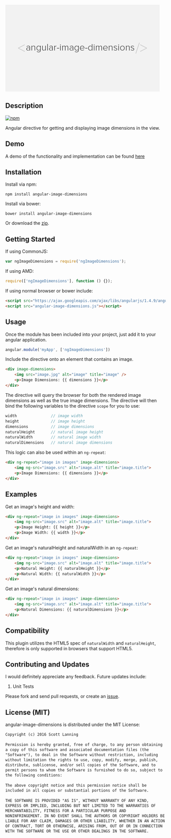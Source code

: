 <img src="https://raw.githubusercontent.com/skyout/angular-image-dimensions/master/angular_image_dimensions_logo.png" alt="angular-image-dimensions" title="angular-image-dimensions" with="485" height="273" />

Description
-----------

[![npm](https://img.shields.io/npm/l/express.svg)](https://opensource.org/licenses/MIT)

Angular directive for getting and displaying image dimensions in the view.

Demo
----

A demo of the functionality and implementation can be found [here]

Installation
------------

Install via npm:

```
npm install angular-image-dimensions
```

Install via bower:

```
bower install angular-image-dimensions
```

Or download the [zip].

Getting Started
---------------

If using CommonJS:

```js
var ngImageDimensions = require('ngImageDimensions');
```

If using AMD:

```js
require(['ngImageDimensions'], function () {});
```

If using normal browser or bower include:

```html
<script src="https://ajax.googleapis.com/ajax/libs/angularjs/1.4.9/angular.min.js"></script>
<script src="angular-image-dimensions.js"></script>
```

Usage
-----

Once the module has been included into your project, just add it to your angular application.

```js
angular.module('myApp', ['ngImageDimensions'])
```

Include the directive onto an element that contains an image.

```html
<div image-dimensions>
    <img src="image.jpg" alt="image" title="image" />
    <p>Image Dimensions: {{ dimensions }}</p>
</div>
```

The directive will query the browser for both the rendered image dimensions as well as the true image dimensions. The directive will then bind the following variables to the directive `scope` for you to use:

```js
width               // image width
height              // image height
dimensions          // image dimensions
naturalHeight       // natural image height
naturalWidth        // natural image width
naturalDimensions   // natural image dimensions
```

This logic can also be used within an `ng-repeat`:

```html
<div ng-repeat="image in images" image-dimensions>
    <img ng-src="image.src" alt="image.alt" title="image.title">
    <p>Image Dimensions: {{ dimensions }}</p>
</div>
```

Examples
--------

Get an image's height and width:

```html
<div ng-repeat="image in images" image-dimensions>
    <img ng-src="image.src" alt="image.alt" title="image.title">
    <p>Image Height: {{ height }}</p>
    <p>Image Width: {{ width }}</p>
</div>
```

Get an image's naturalHeight and naturalWidth in an `ng-repeat`:

```html
<div ng-repeat="image in images" image-dimensions>
    <img ng-src="image.src" alt="image.alt" title="image.title">
    <p>Natural Height: {{ naturalHeight }}</p>
    <p>Natural Width: {{ naturalWidth }}</p>
</div>
```

Get an image's natural dimensions:

```html
<div ng-repeat="image in images" image-dimensions>
    <img ng-src="image.src" alt="image.alt" title="image.title">
    <p>Natural Dimensions: {{ naturalDimensions }}</p>
</div>
```


Compatibility
-------------

This plugin utilizes the HTML5 spec of `naturalWidth` and `naturalHeight`, therefore is only supported in browsers that support HTML5.


Contributing and Updates
------
I would definitely appreciate any feedback. Future updates include:

1. Unit Tests

Please fork and send pull requests, or create an <a href="https://github.com/skyout/angular-image-dimensions/issues">issue</a>.


License (MIT)
-------------

angular-image-dimensions is distributed under the MIT License:

```
Copyright (c) 2016 Scott Lanning

Permission is hereby granted, free of charge, to any person obtaining
a copy of this software and associated documentation files (the
"Software"), to deal in the Software without restriction, including
without limitation the rights to use, copy, modify, merge, publish,
distribute, sublicense, and/or sell copies of the Software, and to
permit persons to whom the Software is furnished to do so, subject to
the following conditions:

The above copyright notice and this permission notice shall be
included in all copies or substantial portions of the Software.

THE SOFTWARE IS PROVIDED "AS IS", WITHOUT WARRANTY OF ANY KIND,
EXPRESS OR IMPLIED, INCLUDING BUT NOT LIMITED TO THE WARRANTIES OF
MERCHANTABILITY, FITNESS FOR A PARTICULAR PURPOSE AND
NONINFRINGEMENT. IN NO EVENT SHALL THE AUTHORS OR COPYRIGHT HOLDERS BE
LIABLE FOR ANY CLAIM, DAMAGES OR OTHER LIABILITY, WHETHER IN AN ACTION
OF CONTRACT, TORT OR OTHERWISE, ARISING FROM, OUT OF OR IN CONNECTION
WITH THE SOFTWARE OR THE USE OR OTHER DEALINGS IN THE SOFTWARE.
```

[MIT License]: http://en.wikipedia.org/wiki/MIT_License
[license-badge]: https://img.shields.io/badge/license-MIT-blue.svg
[here]:http://scott-lanning.com/angular-image-dimensions/
[zip]:https://github.com/skyout/angular-image-dimensions/archive/master.zip